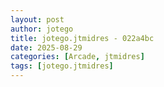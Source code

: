 ```yaml
---
layout: post
author: jotego
title: jotego.jtmidres - 022a4bc
date: 2025-08-29
categories: [Arcade, jtmidres]
tags: [jotego.jtmidres]
---
```


